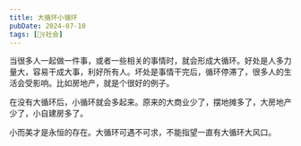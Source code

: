 ```yaml
---
title: 大循环小循环
pubDate: 2024-07-10
tags: [👯‍♀️社会]
---
```


当很多人一起做一件事，或者一些相关的事情时，就会形成大循环。好处是人多力量大，容易干成大事，利好所有人。坏处是事情干完后，循环停滞了，很多人的生活会受影响。比如房地产，就是个很好的例子。

在没有大循环后，小循环就会多起来。原来的大商业少了，摆地摊多了，大房地产少了，小自建房多了。

小而美才是永恒的存在。大循环可遇不可求，不能指望一直有大循环大风口。
